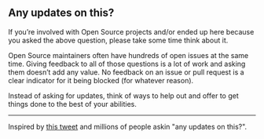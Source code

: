 ## Any updates on this?

If you’re involved with Open Source projects and/or ended up here because you asked the above question, please take some time think about it.

Open Source maintainers often have hundreds of open issues at the same time. Giving feedback to all of those questions is a lot of work and asking them doesn’t add any value. No feedback on an issue or pull request is a clear indicator for it being blocked (for whatever reason).

Instead of asking for updates, think of ways to help out and offer to get things done to the best of your abilities.

---

Inspired by [this tweet](https://twitter.com/slicknet/status/782274190451671040) and millions of people askin "any updates on this?".
